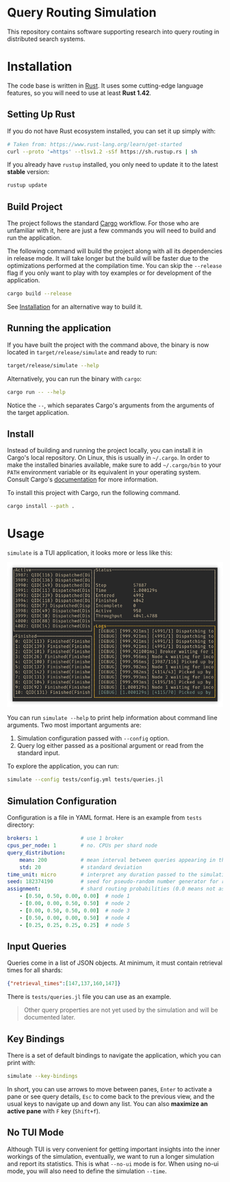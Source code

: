 # Query Routing Simulation

This repository contains software supporting research into query routing in distributed search systems.

# Installation

The code base is written in [Rust]. It uses some cutting-edge language features, so you will need to use at least **Rust 1.42**.

## Setting Up Rust

If you do not have Rust ecosystem installed, you can set it up simply with:

```bash
# Taken from: https://www.rust-lang.org/learn/get-started
curl --proto '=https' --tlsv1.2 -sSf https://sh.rustup.rs | sh
```

If you already have `rustup` installed, you only need to update it to the latest **stable** version:

```bash
rustup update
```

## Build Project

The project follows the standard [Cargo] workflow. For those who are unfamiliar with it, here are just a few commands you will need to build and run the application.

The following command will build the project along with all its dependencies in release mode. It will take longer but the build will be faster due to the optimizations performed at the compilation time. You can skip the `--release` flag if you only want to play with toy examples or for development of the application.

```bash
cargo build --release
```

See [Installation](#install) for an alternative way to build it.

## Running the application

If you have built the project with the command above, the binary is now located in `target/release/simulate` and ready to run:

```bash
target/release/simulate --help
```

Alternatively, you can run the binary with `cargo`:

```bash
cargo run -- --help
```

Notice the `--`, which separates Cargo's arguments from the arguments of the target application.

## Install

Instead of building and running the project locally, you can install it in Cargo's local repository. On Linux, this is usually in `~/.cargo`. In order to make the installed binaries available, make sure to add `~/.cargo/bin` to your `PATH` environment variable or its equivalent in your operating system. Consult Cargo's [documentation][Cargo] for more information.

To install this project with Cargo, run the following command.

```bash
cargo install --path .
```

# Usage

`simulate` is a TUI application, it looks more or less like this:

![](misc/tui.png)

You can run `simulate --help` to print help information about command line arguments. Two most important arguments are:
1. Simulation configuration passed with `--config` option.
2. Query log either passed as a positional argument or read from the standard input.

To explore the application, you can run:
```bash
simulate --config tests/config.yml tests/queries.jl
```

## Simulation Configuration

Configuration is a file in YAML format. Here is an example from `tests` directory:

```yaml
brokers: 1              # use 1 broker
cpus_per_node: 1        # no. CPUs per shard node
query_distribution:
    mean: 200           # mean interval between queries appearing in the system
    std: 20             # standard deviation
time_unit: micro        # interpret any duration passed to the simulation as microseconds
seed: 182374190         # seed for pseudo-random number generator for reproducible results
assignment:             # shard routing probabilities (0.0 means not assigned)
    - [0.50, 0.50, 0.00, 0.00]  # node 1
    - [0.00, 0.00, 0.50, 0.50]  # node 2
    - [0.00, 0.50, 0.50, 0.00]  # node 3
    - [0.50, 0.00, 0.00, 0.50]  # node 4
    - [0.25, 0.25, 0.25, 0.25]  # node 5
```

## Input Queries

Queries come in a list of JSON objects. At minimum, it must contain retrieval times for all shards:

```json
{"retrieval_times":[147,137,160,147]}
```

There is `tests/queries.jl` file you can use as an example.

> Other query properties are not yet used by the simulation and will be documented later.

## Key Bindings

There is a set of default bindings to navigate the application, which you can print with:

```bash
simulate --key-bindings
```

In short, you can use arrows to move between panes, `Enter` to activate a pane or see query details, `Esc` to come back to the previous view, and the usual keys to navigate up and down any list. You can also **maximize an active pane** with `F` key (`Shift+f`).

## No TUI Mode

Although TUI is very convenient for getting important insights into the inner workings of the simulation, eventually, we want to run a longer simulation and report its statistics. This is what `--no-ui` mode is for. When using no-ui mode, you will also need to define the simulation `--time`.

[Cargo]: https://doc.rust-lang.org/cargo/
[Rust]: https://www.rust-lang.org/
